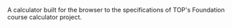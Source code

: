 A calculator built for the browser to the specifications of TOP's Foundation course calculator project.